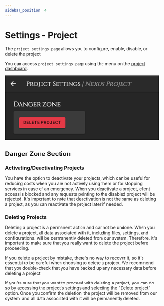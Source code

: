 ```yaml
---
sidebar_position: 4
---
```


# Settings - Project
The `project settings page` allows you to configure, enable, disable, or delete the project.

You can access `project settings page` using the menu on the [project dashboard](./project.md).

![Sections](/img/dashboard/project_settings.png)

## Danger Zone Section

### Activating/Deactivating Projects
You have the option to deactivate your projects, which can be useful for reducing costs when you are not actively using them or for stopping services in case of an emergency. When you deactivate a project, client access is blocked and any requests pointing to the disabled project will be rejected. It's important to note that deactivation is not the same as deleting a project, as you can reactivate the project later if needed.

### Deleting Projects
Deleting a project is a permanent action and cannot be undone. When you delete a project, all data associated with it, including files, settings, and configurations, will be permanently deleted from our system. Therefore, it's important to make sure that you really want to delete the project before proceeding.

If you delete a project by mistake, there's no way to recover it, so it's essential to be careful when choosing to delete a project. We recommend that you double-check that you have backed up any necessary data before deleting a project.

If you're sure that you want to proceed with deleting a project, you can do so by accessing the project's settings and selecting the "Delete project" option. Once you confirm the deletion, the project will be removed from our system, and all data associated with it will be permanently deleted.
